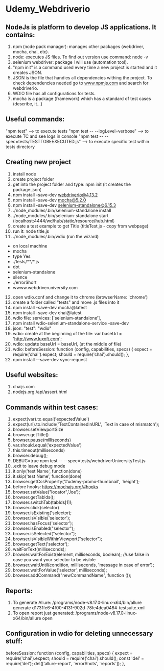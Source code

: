 # Udemy_Webdriverio

NodeJs is platform to develop JS applications. It contains:
------------------------------------
1. npm (node pack manager): manages other packages (webdriver, mocha, chai, etc).
2. node: executes JS files. To find out version use command: node -v
3. selenium webdriver: package I will use (automation tool).
4. "npm init" is a command used every time a new project is started and it creates JSON.
5. JSON is the file that handles all dependencies withing the project. To check dependencies needed go to www.npmjs.com and search
    for webdriverio.
7. WDIO file has all configurations for tests.
8. mocha is a package (framework) which has a standard of test cases (describe, it...)

Useful commands:
--------------------------------------
"npm test" --> to execute tests
"npm test -- --logLevel=verbose" --> to execute TC and see logs in console
"npm test -- --spec=tests/TESTTOBEEXECUTED.js" --> to execute specific test within tests directory

Creating new project
--------------------------------------
1. install node
2. create project folder
3. get into the project folder and type: npm init (it creates the package.json)
4. npm install -save-dev webdriverio@4.13.2
5. npm install -save-dev mocha@5.2.0
6. npm install -save-dev selenium-standalone@6.15.3 
7. ./node_modules/.bin/selenium-standalone install
8. ./node_modules/.bin/selenium-standalone start (localhost:4444/wd/hub/static/resource/hub.html)
9. create a test example to get Title (titleTest.js - copy from webpage)
10. run it: node title.js
11. ./node_modules/.bin/wdio (run the wizard)
  - on local machine
  - mocha
  - type Yes
  - ./tests/**/*.js
  - dot
  - selenium-standalone
  - silence
  - ./errorShort
  - wwww.webdriveruniversity.com 
12. open wdio.conf and change it to chrome (browserName: 'chrome') 
13. create a folder called "tests" and move .js files into it
14. npm install -save-dev mocha@latest
15. npm install -save-dev chai@latest
16. wdio file: services: ['selenium-standalone'],
17. npm install wdio-selenium-standalone-service -save-dev
18. json:  "test": "wdio"
19. wdio: create at the beginning of the file: var baseUrl = 'http://www.luxoft.com';
20. wdio: update baseUrl = baseUrl, (at the middle of file)
21. wdio: 
beforeSession: function (config, capabilities, specs) {
                   expect = require('chai').expect;
                   should = require('chai').should();
               },
22. npm install --save-dev sync-request 
               
Useful websites:
-----------------------------------------------
1. chaijs.com 
2. nodejs.org./api/assert.html

Commands within test cases:
-----------------------------------------------
1. expect(var).to.equal('expectedValue')
2. expect(url).to.include('TextContainedInURL', 'Text in case of mismatch');
3. browser.setViewportSize
4. browser.getTitle()
5. browser.pause(milliseconds)
6. var.should.equal('expectedValue')
7. this.timeout(milliseconds)
8. browser.debug();
9. DEBUG=true npm test -- --spec=tests/webdriverUniversityTest.js
10. .exit to leave debug mode
11. it.only('test Name', function(done)
12. it.skip('test Name', function(done)  
13. browser.getCssProperty('#udemy-promo-thumbnail', 'height');
14. before hooks: https://mochajs.org/#hooks
15. browser.setValue("locator",'Joe');
16. browser.getTabIds();
17. browser.switchTab(tabIds[1]);
18. browser.click(selector)
19. browser.isExisting('selector);
20. browser.isVisible('selector');
21. browser.hasFocus('selector');
22. browser.isEnabled("selector");
23. browser.isSelected("selector");
24. browser.isVisibleWithinViewport("selector");
25. browser.getText('selector');
26. waitForText(milliseconds);
27. browser.waitForExist(element, milliseconds, boolean); //use false in case you want your selector to be visible
28. browser.waitUntil(condition, milliseconds, 'message in case of error');
29. browser.waitForValue('selector', milliseconds);
30. browser.addCommand("newCommandName", function ());

Reports:
-----------------------------------------------
1. To generate Allure: 
 /programs/node-v8.17.0-linux-x64/bin/allure generate d1731fe6-4f00-4131-902d-78fe4dea0484-testsuite.xml
2. To open report just generated:
/programs/node-v8.17.0-linux-x64/bin/allure open

Configuration in wdio for deleting unnecessary stuff:
-----------------------------------------------------

beforeSession: function (config, capabilities, specs) {
        expect = require('chai').expect;
        should = require('chai').should();
        const 'del' = require('del');
        del(['allure-report', 'errorShots', 'reports']);
     },
     